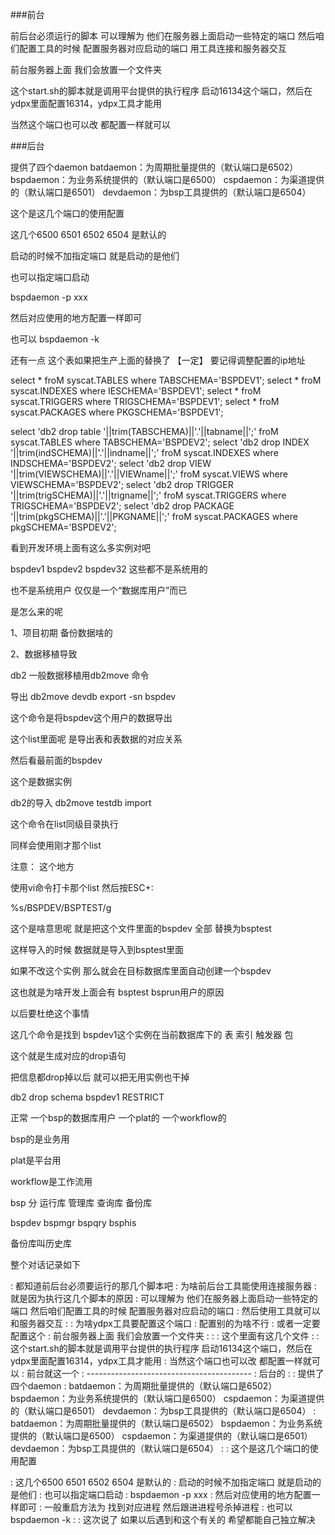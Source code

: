 ###前台

前后台必须运行的脚本
可以理解为 他们在服务器上面启动一些特定的端口 然后咱们配置工具的时候 配置服务器对应启动的端口
用工具连接和服务器交互

前台服务器上面 我们会放置一个文件夹



这个start.sh的脚本就是调用平台提供的执行程序 启动16134这个端口，然后在ydpx里面配置16314，ydpx工具才能用

当然这个端口也可以改 都配置一样就可以


###后台



提供了四个daemon
batdaemon：为周期批量提供的（默认端口是6502）
bspdaemon：为业务系统提供的（默认端口是6500）
cspdaemon：为渠道提供的（默认端口是6501）
devdaemon：为bsp工具提供的（默认端口是6504）





这个是这几个端口的使用配置

这几个6500 6501 6502 6504 是默认的

启动的时候不加指定端口 就是启动的是他们

也可以指定端口启动

bspdaemon -p xxx

然后对应使用的地方配置一样即可

也可以 bspdaemon -k 




还有一点 这个表如果把生产上面的替换了 【一定】 要记得调整配置的ip地址



select * froM syscat.TABLES where TABSCHEMA='BSPDEV1';
select * froM syscat.INDEXES where IESCHEMA='BSPDEV1';
select * froM syscat.TRIGGERS where TRIGSCHEMA='BSPDEV1';
select * froM syscat.PACKAGES where PKGSCHEMA='BSPDEV1';

select 'db2 drop table '||trim(TABSCHEMA)||'.'||tabname||';' froM syscat.TABLES where TABSCHEMA='BSPDEV2';
select 'db2 drop INDEX '||trim(indSCHEMA)||'.'||indname||';' froM syscat.INDEXES where INDSCHEMA='BSPDEV2';
select 'db2 drop VIEW '||trim(VIEWSCHEMA)||'.'||VIEWname||';' froM syscat.VIEWS where VIEWSCHEMA='BSPDEV2';
select 'db2 drop TRIGGER '||trim(trigSCHEMA)||'.'||trigname||';' froM syscat.TRIGGERS where TRIGSCHEMA='BSPDEV2';
select 'db2 drop PACKAGE '||trim(pkgSCHEMA)||'.'||PKGNAME||';' froM syscat.PACKAGES where pkgSCHEMA='BSPDEV2';





看到开发环境上面有这么多实例对吧

bspdev1 bspdev2 bspdev32 这些都不是系统用的

也不是系统用户 仅仅是一个“数据库用户”而已

是怎么来的呢

1、项目初期 备份数据啥的

2、数据移植导致

db2 一般数据移植用db2move 命令

导出 db2move devdb export -sn bspdev

这个命令是将bspdev这个用户的数据导出





这个list里面呢 是导出表和表数据的对应关系

然后看最前面的bspdev

这个是数据实例

db2的导入 db2move testdb import

这个命令在list同级目录执行

同样会使用刚才那个list

注意： 这个地方



使用vi命令打卡那个list 然后按ESC+:

%s/BSPDEV/BSPTEST/g

这个是啥意思呢 就是把这个文件里面的bspdev 全部 替换为bsptest

这样导入的时候 数据就是导入到bsptest里面

如果不改这个实例 那么就会在目标数据库里面自动创建一个bspdev

这也就是为啥开发上面会有 bsptest bsprun用户的原因

以后要杜绝这个事情

这几个命令是找到 bspdev1这个实例在当前数据库下的 表 索引 触发器 包



这个就是生成对应的drop语句



把信息都drop掉以后 就可以把无用实例也干掉

db2 drop schema bspdev1 RESTRICT

正常 一个bsp的数据库用户 一个plat的 一个workflow的

bsp的是业务用

plat是平台用

workflow是工作流用

bsp 分 运行库 管理库 查询库 备份库

bspdev bspmgr bspqry bsphis

备份库叫历史库


整个对话记录如下

: 都知道前后台必须要运行的那几个脚本吧
: 为啥前后台工具能使用连接服务器 
: 就是因为执行这几个脚本的原因
: 可以理解为 他们在服务器上面启动一些特定的端口 然后咱们配置工具的时候 配置服务器对应启动的端口
: 然后使用工具就可以和服务器交互
: 
: 为啥ydpx工具要配置这个端口
: 配置别的为啥不行
: 或者一定要配置这个
: 前台服务器上面 我们会放置一个文件夹
: 
: 
: 这个里面有这几个文件
: 
: 这个start.sh的脚本就是调用平台提供的执行程序 启动16134这个端口，然后在ydpx里面配置16314，ydpx工具才能用
: 当然这个端口也可以改 都配置一样就可以
: 前台就这一个
: -----------------------------------------
: 后台的
: 
: 提供了四个daemon 
: batdaemon：为周期批量提供的（默认端口是6502）
bspdaemon：为业务系统提供的（默认端口是6500）
cspdaemon：为渠道提供的（默认端口是6501）
devdaemon：为bsp工具提供的（默认端口是6504）
: batdaemon：为周期批量提供的（默认端口是6502）
bspdaemon：为业务系统提供的（默认端口是6500）
cspdaemon：为渠道提供的（默认端口是6501）
devdaemon：为bsp工具提供的（默认端口是6504）
: 
: 这个是这几个端口的使用配置

: 这几个6500 6501 6502 6504 是默认的
: 启动的时候不加指定端口 就是启动的是他们
: 也可以指定端口启动
: bspdaemon -p xxx
: 然后对应使用的地方配置一样即可
: 一般重启方法为   找到对应进程 然后跟进进程号杀掉进程
: 也可以 bspdaemon -k 
: 
: 这次说了 如果以后遇到和这个有关的 希望都能自己独立解决
